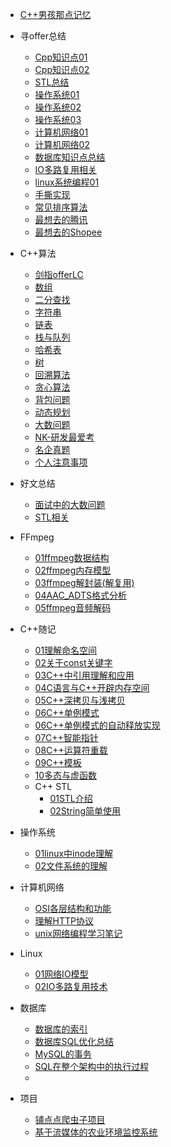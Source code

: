 * [C++男孩那点记忆](/README.md)

* 寻offer总结
  * [Cpp知识点01](/寻offer总结/Cpp基础/Cpp知识点01.md)
  * [Cpp知识点02](/寻offer总结/Cpp基础/Cpp知识点02.md)
  * [STL总结](/寻offer总结/Cpp基础/STL总结.md)
  * [操作系统01](/寻offer总结/操作系统/操作系统01.md) 
  * [操作系统02](/寻offer总结/操作系统/操作系统02.md) 
  * [操作系统03](/寻offer总结/操作系统/操作系统03.md) 
  * [计算机网络01](/寻offer总结/计算机网络/计算机网络01.md) 
  * [计算机网络02](/寻offer总结/计算机网络/计算机网络02.md) 
  * [数据库知识点总结](/寻offer总结/数据库/数据库知识点总结.md) 
  * [IO多路复用相关](/寻offer总结/linux编程/IO多路复用相关.md)
  * [linux系统编程01](/寻offer总结/linux编程/Linux系统编程1.md)
  * [手撕实现](/寻offer总结/数据结构_场景应用/手撕实现.md)
  * [常见排序算法](/寻offer总结/数据结构_场景应用/排序算法.md)
  * [最想去的腾讯](/寻offer总结/最想去的公司/腾讯.md)
  * [最想去的Shopee](/寻offer总结/最想去的公司/Shopee.md)

* C++算法
  * [剑指offerLC](/算法/剑指offerLC.md)
  * [数组](/算法/数组.md)
  * [二分查找](/算法/二分查找.md)
  * [字符串](/算法/字符串.md)
  * [链表](/算法/链表.md)
  * [栈与队列](/算法/栈与队列.md)
  * [哈希表](/算法/哈希表.md)
  * [树](/算法/树.md)
  * [回溯算法](/算法/回溯算法.md)
  * [贪心算法](/算法/贪心算法.md)
  * [背包问题](/算法/背包问题.md)
  * [动态规划](/算法/动态规划.md)
  * [大数问题](/算法/大数问题.md)
  * [NK-研发最爱考](/算法/NK-研发最爱考.md)
  * [名企真题](/算法/名企真题.md)
  * [个人注意事项](/算法/注意事项.md)

* 好文总结
  * [面试中的大数问题](/好文总结/面试中的大数问题.md)
  * [STL相关](/好文总结/STL相关.md)
* FFmpeg
  * [01ffmpeg数据结构](/音视频开发/ffmpeg/01ffmpeg数据结构.md)
  * [02ffmpeg内存模型](/音视频开发/ffmpeg/02ffmpeg内存模型.md)
  * [03ffmpeg解封装(解复用)](/音视频开发/ffmpeg/03ffmpeg解封装(解复用).md)
  * [04AAC_ADTS格式分析](/音视频开发/ffmpeg/04AAC_ADTS格式分析.md)
  * [05ffmpeg音频解码](/音视频开发/ffmpeg/05ffmpeg音频解码.md)

* C++随记
  * [01理解命名空间](/C++随记/01理解命名空间.md)
  * [02关于const关键字](/C++随记/02关于const关键字.md)
  * [03C++中引用理解和应用](/C++随记/03C++中引用理解和应用.md)
  * [04C语言与C++开辟内存空间](/C++随记/04C语言与C++开辟内存空间.md)
  * [05C++深拷贝与浅拷贝](/C++随记/05C++深拷贝和浅拷贝.md)
  * [06C++单例模式](/C++随记/06C++单例模式.md)
  * [06C++单例模式的自动释放实现](/C++随记/06C++单例模式的自动释放实现.md)
  * [07C++智能指针](/C++随记/07C++智能指针.md)
  * [08C++运算符重载](/C++随记/08C++运算符重载.md)
  * [09C++模板](/C++随记/09C++模板.md)
  * [10多态与虚函数](/C++随记/10多态与虚函数.md)
  * C++ STL
    * [01STL介绍](/C++随记/STL学习/01STL介绍.md)
    * [02String简单使用](/C++随记/STL学习/02string简单使用.md)

* 操作系统
  * [01linux中inode理解](/操作系统/01linux中inode理解.md)
  * [02文件系统的理解](/操作系统/02文件系统的理解.md)

* 计算机网络
  * [OSI各层结构和功能](/计算机网络/OSI与TcpIp各层的结构和功能.md)
  * [理解HTTP协议](/计算机网络/理解HTTP协议.md)
  * [unix网络编程学习笔记](/计算机网络/unix网络编程学习笔记.md)
  
* Linux
  * [01网络IO模型](/Linux/01网络IO模型.md)
  * [02IO多路复用技术](/Linux/02IO多路复用技术.md)

* 数据库
  * [数据库的索引](/数据库/数据库的索引.md)
  * [数据库SQL优化总结](/数据库/数据库SQL优化总结.md)
  * [MySQL的事务](/数据库/MySQL的事务.md)
  * [SQL在整个架构中的执行过程](/数据库/SQL在整个架构中的执行过程.md)
  * 

* 项目
  * [铺点点爬虫子项目](/Cpp项目/铺点点爬虫子项目/projectdoc.md)
  * [基于流媒体的农业环境监控系统](/Cpp项目/基于流媒体的农业环境监控系统/ProjectNote.md)
